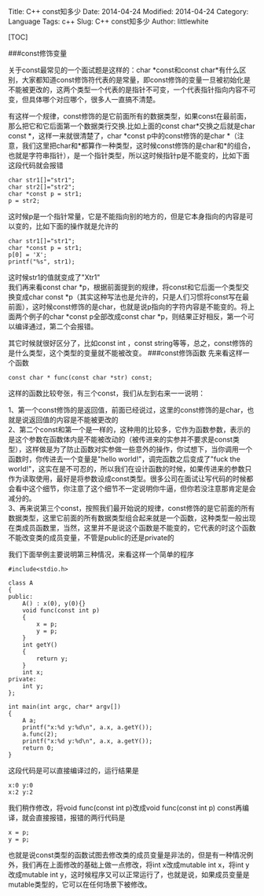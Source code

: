 Title: C++ const知多少 
Date: 2014-04-24
Modified: 2014-04-24
Category: Language
Tags: c++
Slug: C++ const知多少
Author: littlewhite

[TOC]

###const修饰变量

关于const最常见的一个面试题是这样的：char \*const和const char\*有什么区别，大家都知道const修饰符代表的是常量，即const修饰的变量一旦被初始化是不能被更改的，这两个类型一个代表的是指针不可变，一个代表指针指向内容不可变，但具体哪个对应哪个，很多人一直搞不清楚。

有这样一个规律，const修饰的是它前面所有的数据类型，如果const在最前面，那么把它和它后面第一个数据类行交换.比如上面的const char\*交换之后就是char const \*，这样一来就很清楚了，char \*const p中的const修饰的是char *（注意，我们这里把char和\*都算作一种类型，这时候const修饰的是char和\*的组合，也就是字符串指针），是一个指针类型，所以这时候指针p是不能变的，比如下面这段代码就会报错  
		
	char str1[]="str1";
	char str2[]="str2";
	char *const p = str1;
	p = str2;
这时候p是一个指针常量，它是不能指向别的地方的，但是它本身指向的内容是可以变的，比如下面的操作就是允许的

	char str1[]="str1";
	char *const p = str1;
	p[0] = 'X';
	printf("%s", str1);
这时候str1的值就变成了"Xtr1"  
我们再来看const char \*p，根据前面提到的规律，将const和它后面一个类型交换变成char const \*p（其实这种写法也是允许的，只是人们习惯将const写在最前面），这时候const修饰的是char，也就是说p指向的字符内容是不能变的。将上面两个例子的char \*const p全部改成const char \*p，则结果正好相反，第一个可以编译通过，第二个会报错。

其它时候就很好区分了，比如const int ，const string等等，总之，const修饰的是什么类型，这个类型的变量就不能被改变。
###const修饰函数
先来看这样一个函数  

	const char * func(const char *str) const;  
这样的函数比较夸张，有三个const，我们从左到右来一一说明：  

1、第一个const修饰的是返回值，前面已经说过，这里的const修饰的是char，也就是说返回值的内容是不能被更改的  
2、第二个const和第一个是一样的，这种用的比较多，它作为函数参数，表示的是这个参数在函数体内是不能被改动的（被传进来的实参并不要求是const类型），这样做是为了防止函数对实参做一些意外的操作，你试想下，当你调用一个函数时，你传进去一个变量是"hello world!"，调完函数之后变成了"fuck the world!"，这实在是不可忍的，所以我们在设计函数的时候，如果传进来的参数只作为读取使用，最好是将参数设成const类型。很多公司在面试让写代码的时候都会看中这个细节，你注意了这个细节不一定说明你牛逼，但你若没注意那肯定是会减分的。  
3、再来说第三个const，按照我们最开始说的规律，const修饰的是它前面的所有数据类型，这里它前面的所有数据类型组合起来就是一个函数，这种类型一般出现在类成员函数里，当然，这里并不是说这个函数是不能变的，它代表的时这个函数不能改变类的成员变量，不管是public的还是private的

我们下面举例主要说明第三种情况，来看这样一个简单的程序  

	#include<stdio.h>

	class A
	{
	public:
       	A() : x(0), y(0){}
       	void func(const int p)
       	{
       		x = p;
       		y = p;
       	}
       	int getY()
       	{
       		return y;
       	}
       	int x;
   	private:
   		int y;
   	};

	int main(int argc, char* argv[])
	{
		A a;
		printf("x:%d y:%d\n", a.x, a.getY());
		a.func(2);
		printf("x:%d y:%d\n", a.x, a.getY());
		return 0;
	}
	
这段代码是可以直接编译过的，运行结果是

	x:0 y:0
	x:2 y:2
我们稍作修改，将void func(const int p)改成void func(const int p) const再编译，就会直接报错，报错的两行代码是
	
	x = p;
	y = p;
也就是说const类型的函数试图去修改类的成员变量是非法的，但是有一种情况例外，我们再在上面修改的基础上做一点修改，将int x改成mutable int x，将int y改成mutable int y，这时候程序又可以正常运行了，也就是说，如果成员变量是mutable类型的，它可以在任何场景下被修改。
